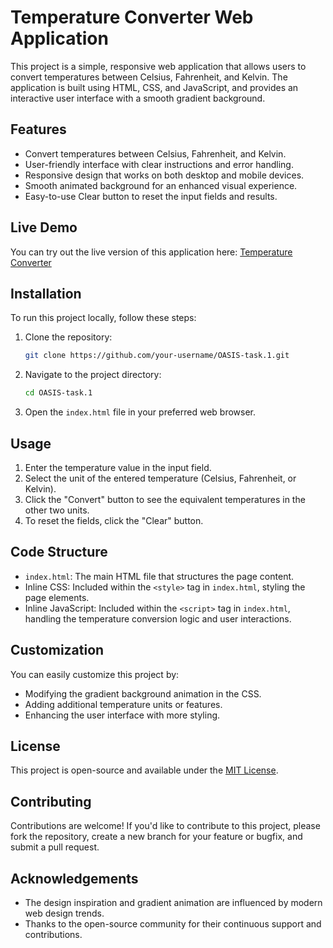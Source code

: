 # Temperature Converter Web Application

This project is a simple, responsive web application that allows users to convert temperatures between Celsius, Fahrenheit, and Kelvin. The application is built using HTML, CSS, and JavaScript, and provides an interactive user interface with a smooth gradient background.

## Features

- Convert temperatures between Celsius, Fahrenheit, and Kelvin.
- User-friendly interface with clear instructions and error handling.
- Responsive design that works on both desktop and mobile devices.
- Smooth animated background for an enhanced visual experience.
- Easy-to-use Clear button to reset the input fields and results.

## Live Demo

You can try out the live version of this application here: [Temperature Converter](https://amey2701.github.io/OASIS-task.1/)

## Installation

To run this project locally, follow these steps:

1. Clone the repository:
    ```bash
    git clone https://github.com/your-username/OASIS-task.1.git
    ```
2. Navigate to the project directory:
    ```bash
    cd OASIS-task.1
    ```
3. Open the `index.html` file in your preferred web browser.

## Usage

1. Enter the temperature value in the input field.
2. Select the unit of the entered temperature (Celsius, Fahrenheit, or Kelvin).
3. Click the "Convert" button to see the equivalent temperatures in the other two units.
4. To reset the fields, click the "Clear" button.

## Code Structure

- `index.html`: The main HTML file that structures the page content.
- Inline CSS: Included within the `<style>` tag in `index.html`, styling the page elements.
- Inline JavaScript: Included within the `<script>` tag in `index.html`, handling the temperature conversion logic and user interactions.

## Customization

You can easily customize this project by:

- Modifying the gradient background animation in the CSS.
- Adding additional temperature units or features.
- Enhancing the user interface with more styling.

## License

This project is open-source and available under the [MIT License](LICENSE).

## Contributing

Contributions are welcome! If you'd like to contribute to this project, please fork the repository, create a new branch for your feature or bugfix, and submit a pull request. 

## Acknowledgements

- The design inspiration and gradient animation are influenced by modern web design trends.
- Thanks to the open-source community for their continuous support and contributions.



